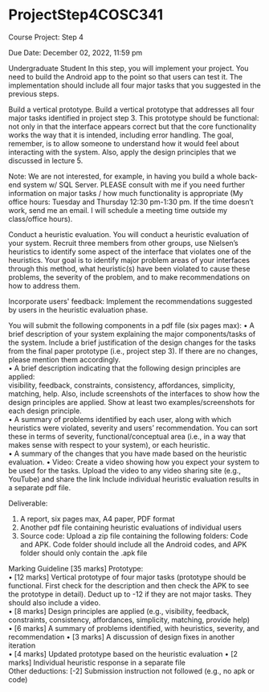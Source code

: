 # ProjectStep4COSC341
Course Project: Step 4  
 
Due Date: December 02, 2022, 11:59 pm 
 
Undergraduate Student 
In this step, you will implement your project. You need to build the Android app to 
the point so that users can test it. The implementation should include all four major 
tasks that you suggested in the previous steps. 

Build a vertical prototype. Build a vertical prototype that addresses all four major 
tasks identified in project step 3. This prototype should be functional: not only in that 
the interface appears correct but that the core functionality works the way that it is 
intended,  including  error  handling.  The  goal,  remember,  is  to  allow  someone  to 
understand  how  it  would  feel  about  interacting  with  the  system.  Also,  apply  the 
design principles that we discussed in lecture 5. 

Note:  We  are  not  interested,  for  example,  in  having  you  build  a  whole  back-end 
system w/  SQL  Server.  PLEASE  consult with  me  if  you  need further  information  on 
major tasks / how much functionality is appropriate (My office hours: Tuesday and 
Thursday  12:30  pm-1:30  pm.  If the time doesn’t work, send  me an email. I will 
schedule a meeting time outside my class/office hours).  

Conduct  a  heuristic  evaluation. You  will  conduct  a  heuristic  evaluation  of  your 
system.  Recruit  three  members  from  other  groups,  use  Nielsen’s  heuristics  to 
identify some aspect of the interface that violates one of the heuristics. Your goal is 
to  identify  major  problem  areas  of  your  interfaces  through  this  method,  what 
heuristic(s) have been violated to cause these problems, the severity of the problem, 
and to make recommendations on how to address them. 

Incorporate users' feedback: Implement the recommendations suggested by users 
in the heuristic evaluation phase. 

You will submit the following components in a pdf file (six pages max): 
• A brief description of your system explaining the major components/tasks of the 
system. Include a brief justification of the design changes for the tasks from the 
final paper prototype (i.e., project step 3). If there are no changes, please mention 
them accordingly.  
• A  brief  description  indicating  that  the  following  design  principles  are  applied:  
visibility,  feedback,  constraints,  consistency,  affordances,  simplicity,  matching, 
help. Also, include screenshots of the interfaces to show how the design principles 
are applied. Show at least two examples/screenshots for each design principle.  
• A summary of problems identified by each user, along with which heuristics were 
violated,  severity  and  users’  recommendation.  You  can  sort  these  in  terms  of 
severity, functional/conceptual area (i.e., in a way that makes sense with respect 
to your system), or each heuristic.  
• A summary of the changes that you have made based on the heuristic evaluation. 
• Video:  Create  a  video  showing  how  you  expect  your  system  to  be  used  for  the 
tasks. Upload the video to any video sharing site (e.g., YouTube) and share the link 
Include individual heuristic evaluation results in a separate pdf file. 

Deliverable:  
1. A report, six pages max, A4 paper, PDF format 
2. Another pdf file containing heuristic evaluations of individual users 
3. Source code: Upload a zip file containing the following folders: Code and APK. 
Code folder should include all the Android codes, and APK folder should only 
contain the .apk file  

Marking Guideline 
[35 marks] Prototype:  
• [12 marks] Vertical prototype of four major tasks (prototype should be functional. 
First  check  for  the  description  and  then  check  the  APK  to  see  the  prototype  in 
detail). Deduct up to  -12 if they are not major tasks. They should also include a 
video.  
• [8  marks]  Design  principles  are  applied  (e.g.,  visibility,  feedback,  constraints, 
consistency, affordances, simplicity, matching, provide help)   
• [6  marks]  A  summary  of  problems  identified,  with heuristics,  severity,  and 
recommendation 
• [3 marks] A discussion of design fixes in another iteration  
• [4 marks] Updated prototype based on the heuristic evaluation 
• [2 marks] Individual heuristic response in a separate file  
Other deductions: 
[-2] Submission instruction not followed (e.g., no apk or code) 
